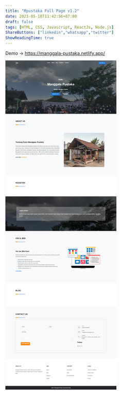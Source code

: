 ```yaml
---
title: "Mpustaka Full Page v1.2"
date: 2023-05-18T11:42:56+07:00
draft: false
tags: [HTML, CSS, Javascript, ReactJs, Node.js]
ShareButtons: ["linkedin","whatsapp","twitter"]
ShowReadingTime: true
---
```


Demo -> https://manggala-pustaka.netlify.app/

![MpustakaFullPagev1.2](./MpustakaFullPagev1.2.png)

